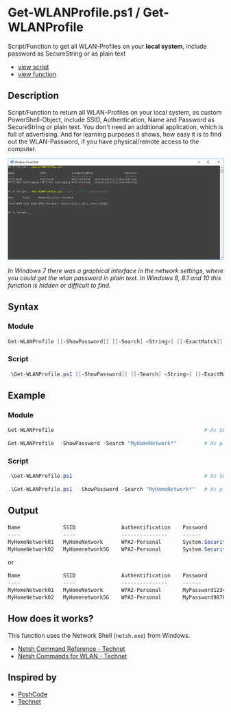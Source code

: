 # Get-WLANProfile.ps1 / Get-WLANProfile

Script/Function to get all WLAN-Profiles on your **local system**, include password as SecureString or as plain text

* [view script](https://github.com/BornToBeRoot/PowerShell/blob/master/Scripts/Get-WLANProfile.ps1)
* [view function](https://github.com/BornToBeRoot/PowerShell/blob/master/Module/LazyAdmin/Get-WLANProfile.ps1)

## Description

Script/Function to return all WLAN-Profiles on your local system, as custom PowerShell-Object, include SSID, Authentication, Name and Password as SecureString or plain text. You don't need an additional application, which is full of advertising. And for learning purposes it shows, how easy it is to find out the WLAN-Password, if you have physical/remote access to the computer.

![Screenshot](Get-WLANProfile.png?raw=true)

_In Windows 7 there was a graphical interface in the network settings, where you could get the wlan password in plain text. In Windows 8, 8.1 and 10 this function is hidden or difficult to find._

## Syntax

### Module

```powershell
Get-WLANProfile [[-ShowPassword]] [[-Search] <String>] [[-ExactMatch]] [<CommonParameters>]
```

### Script

```powershell
.\Get-WLANProfile.ps1 [[-ShowPassword]] [[-Search] <String>] [[-ExactMatch]] [<CommonParameters>] 
```

## Example

### Module

```powershell
Get-WLANProfile													# As SecureString
```

```powershell
Get-WLANProfile  -ShowPassword -Search "MyHomeNetwork*"			# As plain text
```

### Script

```powershell
.\Get-WLANProfile.ps1											# As SecureString
```

```powershell
.\Get-WLANProfile.ps1  -ShowPassword -Search "MyHomeNetwork*"   # As plain text
```

## Output

```powershell
Name              SSID               Authentification    Password
----              ----               ---------------     ------
MyHomeNetwork01   MyHomeNetwork      WPA2-Personal       System.Security.SecureString
MyHomeNetwork02   MyHomenetwork5G    WPA2-Personal       System.Security.SecureString
```

or

```powershell
Name              SSID               Authentification    Password
----              ----               ---------------     ------
MyHomeNetwork01   MyHomeNetwork      WPA2-Personal       MyPassword123456789
MyHomeNetwork02   MyHomenetwork5G    WPA2-Personal       MyPassword987654321
```

## How does it works?

This function uses the Network Shell (`netsh.exe`) from Windows.

* [Netsh Command Reference - Technet](https://technet.microsoft.com/en-us/library/cc754516(v=ws.10).aspx)
* [Netsh Commands for WLAN - Technet](https://technet.microsoft.com/en-US/library/cc755301(v=ws.10).aspx)

## Inspired by

* [PoshCode](http://poshcode.org/4520)
* [Technet](https://blogs.technet.microsoft.com/heyscriptingguy/2015/11/23/get-wireless-network-ssid-and-password-with-powershell/)
